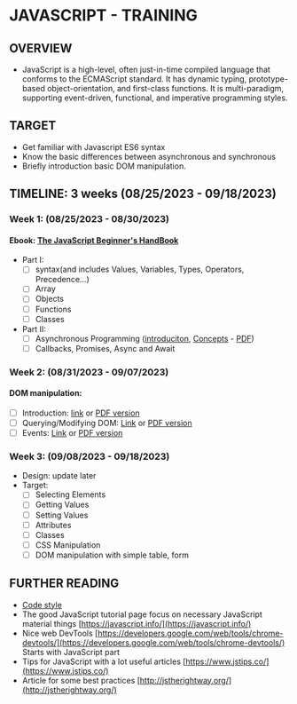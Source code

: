 # JAVASCRIPT - TRAINING

## OVERVIEW

- JavaScript is a high-level, often just-in-time compiled language that conforms to the ECMAScript standard. It has dynamic typing, prototype-based object-orientation, and first-class functions. It is multi-paradigm, supporting event-driven, functional, and imperative programming styles.

## TARGET

- Get familiar with Javascript ES6 syntax
- Know the basic differences between asynchronous and synchronous
- Briefly introduction basic DOM manipulation.

## TIMELINE: 3 weeks (08/25/2023 - 09/18/2023)
### Week 1: (08/25/2023 - 08/30/2023)
#### Ebook: [The JavaScript Beginner's HandBook](https://drive.google.com/open?id=1N47jSJzcGK3mt9igbAbG7gW532OZ04SS)
- Part I:
  - [ ] syntax(and includes Values, Variables, Types, Operators, Precedence…)
  - [ ] Array
  - [ ] Objects
  - [ ] Functions
  - [ ] Classes
- Part II:
  - [ ] Asynchronous Programming ([introduciton](https://www.pluralsight.com/guides/introduction-to-asynchronous-javascript), [Concepts](https://scotch.io/courses/10-need-to-know-javascript-concepts/callbacks-promises-and-async) - [PDF](https://drive.google.com/open?id=1-mVzI8-TVJ90JUa48fMpe6V-ymXlR1oP))
  - [ ] Callbacks, Promises, Async and Await
### Week 2:  (08/31/2023 - 09/07/2023)
#### DOM manipulation:
- [ ] Introduction: [link](https://www.digitalocean.com/community/tutorials/introduction-to-the-dom) or [PDF version](https://drive.google.com/open?id=1GAKFRE5J3H_lfjMWouv0B0JGkOB0kW4j)
- [ ] Querying/Modifying DOM: [Link](https://www.digitalocean.com/community/tutorials/how-to-modify-attributes-classes-and-styles-in-the-dom) or [PDF version](https://drive.google.com/open?id=1R1dIJGSXqke6KrolDPbqJVkg1_IkPD60)
- [ ] Events: [Link](https://www.digitalocean.com/community/tutorials/understanding-events-in-javascript) or [PDF version](https://drive.google.com/open?id=1wR598xMbVLke42t8S-vfC3y5TIb-uybI)
### Week 3: (09/08/2023 - 09/18/2023)
- Design: update later
- Target:
  - [ ] Selecting Elements
  - [ ] Getting Values
  - [ ] Setting Values
  - [ ] Attributes
  - [ ] Classes
  - [ ] CSS Manipulation
  - [ ] DOM manipulation with simple table, form
## FURTHER READING
- [Code style](https://github.com/airbnb/javascript)
- The good JavaScript tutorial page focus on necessary JavaScript material things [https://javascript.info/](https://javascript.info/)
- Nice web DevTools [https://developers.google.com/web/tools/chrome-devtools/](https://developers.google.com/web/tools/chrome-devtools/) Starts with JavaScript part
- Tips for JavaScript with a lot useful articles [https://www.jstips.co/](https://www.jstips.co/)
- Article for some best practices [http://jstherightway.org/](http://jstherightway.org/)